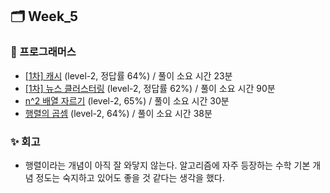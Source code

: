 ## 🗂️ Week_5

### 👾 프로그래머스

- [[1차] 캐시](https://school.programmers.co.kr/learn/courses/30/lessons/17680#) (level-2, 정답률 64%) / 풀이 소요 시간 23분
- [[1차] 뉴스 클러스터링](https://school.programmers.co.kr/learn/courses/30/lessons/17677#) (level-2, 정답률 62%) / 풀이 소요 시간 90분
- [n^2 배열 자르기](https://school.programmers.co.kr/learn/courses/30/lessons/87390) (level-2, 65%) / 풀이 소요 시간 30분
- [행렬의 곱셈](https://school.programmers.co.kr/learn/courses/30/lessons/12949) (level-2, 64%) / 풀이 소요 시간 38분

### ✨ 회고

- 행렬이라는 개념이 아직 잘 와닿지 않는다. 알고리즘에 자주 등장하는 수학 기본 개념 정도는 숙지하고 있어도 좋을 것 같다는 생각을 했다.
